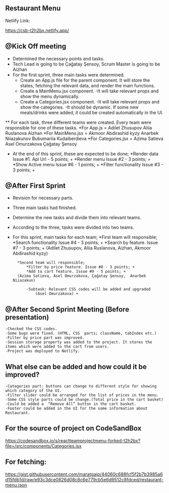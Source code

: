 ## Restaurant Menu

Netlify Link:

https://csb-t2h2bx.netlify.app/


## @Kick Off meeting 

* Determined the necessary points and tasks.
* Tech Lead is going to  be Çağatay Şensoy, Scrum Master is going to be Aizhan 
* For the first sprint, three main tasks were determined.
	- Create an App.js file for the parent component. It will store the states, fetching the relevant data, and render the main functions.
	- Create a MainMenu.jsx component. 
		-It will take relevant props and show the menu dynamically.
	- Create a Categories.jsx component.
		-It will take relevant props and show the categories.
		-It should be dynamic. If some new meals/drinks were added, it could be created automatically in the UI.

** For each task, three different teams were created. Every team were responsible for one of these tasks.
 		*For App.js = Adilet Zhusupov
		          Aliia Ruslanova
		          Aizhan 
		*For MainMenu.jsx = Akmoor Abdirashid kyzy
		            Anarbek Niiazakunov 
		            Bubumariia Kudaiberdieva
		*For Categories.jsx = Azima Satieva
		              Asel Omurzakova 
		              Çağatay Şensoy

* At the end of this sprint, these are expected to be done;
 *Render data Issue #1. Api Url - 5 points; +
 *Render menu Issue #2 - 3 points; +
 *Show Active menu Issue #6 - 1 points; +
 *Filter functionality Issue #3 - 3 points; +

## @After First Sprint

* Revision for necessary parts.
* Three main tasks had finished.
* Determine the new tasks and divide them into relevant teams.
* According to the three, tasks were divided into two teams.
* For this sprint, main tasks for each team;
    		*First team will responsible;
 		*Search functionality Issue #4 - 3 points; +
    		*Search by feature. Issue #7 - 3 points; +
		(Adilet Zhusupov,  Aliia Ruslanova, Aizhan,  Akmoor Abdirashid kyzy)

   		*Second team will responsible;
       		*Filter by price feature. Issue #8 - 3 points; +
       		*Add to cart feature. Issue #9 - 5 points; +
		(Azima Satieva, Asel Omurzakova, Çağatay Şensoy,  Anarbek Niiazakun)		                      

			-Subtask: Relevant CSS codes will be added and upgraded
				(Asel Omurzakova) +
	
## @After Second Sprint Meeting (Before presentation)

	-Checked the CSS codes.
	-Some bugs were fixed. (HTML, CSS  parts; className, tabIndex etc.)
	-Filter by price part was improved.
	-Session storage property was added to the project. It stores the items which were added to the cart from users.
	-Project was deployed to Netlify.

##  What else can be added and how could it be improved?

	-Categories part: buttons can change to different style for showing which category of the UI.
	-Filter slider could be arranged for the list of prices in the menu. 
	-Some CSS style parts could be change.(Total price in the cart basket)
	-Could be added a  “Remove All” button in the cart basket.
	-Footer could be added in the UI for the some information about Restaurant.




## For the source of project on CodeSandBox

https://codesandbox.io/s/reactteamprojectmenu-forked-t2h2bx?file=/src/components/Categories.jsx

## For fetching:

https://gist.githubusercontent.com/maratgaip/44060c688fcf5f2b7b3985a6d15fdb1d/raw/e93c3dce0826d08c8c6e779cb5e6d9512c8fdced/restaurant-menu.json


